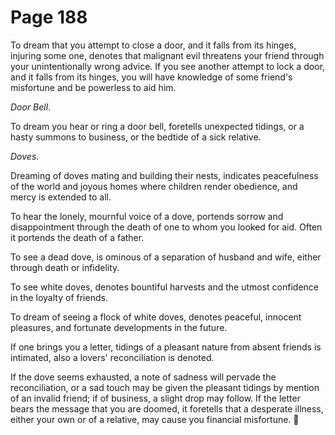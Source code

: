 # Page 188
To dream that you attempt to close a door, and it falls from
its hinges, injuring some one, denotes that malignant evil
threatens your friend through your unintentionally wrong advice.
If you see another attempt to lock a door, and it falls from
its hinges, you will have knowledge of some friend's misfortune
and be powerless to aid him.


_Door Bell_.


To dream you hear or ring a door bell, foretells unexpected tidings,
or a hasty summons to business, or the bedtide of a sick relative.


_Doves_.


Dreaming of doves mating and building their nests, indicates peacefulness
of the world and joyous homes where children render obedience, and mercy
is extended to all.


To hear the lonely, mournful voice of a dove, portends sorrow and
disappointment through the death of one to whom you looked for aid.
Often it portends the death of a father.


To see a dead dove, is ominous of a separation of husband and wife,
either through death or infidelity.


To see white doves, denotes bountiful harvests and the utmost
confidence in the loyalty of friends.


To dream of seeing a flock of white doves, denotes peaceful,
innocent pleasures, and fortunate developments in the future.


If one brings you a letter, tidings of a pleasant nature from absent
friends is intimated, also a lovers' reconciliation is denoted.


If the dove seems exhausted, a note of sadness will pervade
the reconciliation, or a sad touch may be given the pleasant tidings
by mention of an invalid friend; if of business, a slight drop may follow.
If the letter bears the message that you are doomed, it foretells
that a desperate illness, either your own or of a relative,
may cause you financial misfortune.
